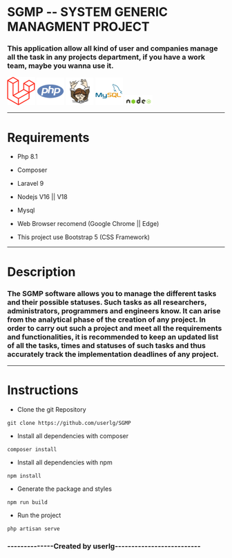 # SGMP -- SYSTEM GENERIC MANAGMENT PROJECT

### This application allow all kind of user and companies manage all the task in any projects department, if you have a work team, maybe you wanna use it.

![ logo1 ](public/assets/laravel.png)
![ logo2 ](public/assets/php.png)
![ logo3 ](public/assets/composer.png)
![ logo4 ](public/assets/mysql.png)
![ logo5 ](public/assets/nodejs.png)

-----------

# Requirements

+ Php 8.1

+ Composer

+ Laravel 9

+ Nodejs V16 || V18

+ Mysql

+ Web Browser recomend (Google Chrome || Edge)

+ This project use Bootstrap 5 (CSS Framework)

----------

# Description

### The SGMP software allows you to manage the different tasks and their possible statuses. Such tasks as all researchers, administrators, programmers and engineers know. It can arise from the analytical phase of the creation of any project. In order to carry out such a project and meet all the requirements and functionalities, it is recommended to keep an updated list of all the tasks, times and statuses of such tasks and thus accurately track the implementation deadlines of any project.

---------

# Instructions

+ Clone the git Repository
```
git clone https://github.com/userlg/SGMP
```
+ Install all dependencies with composer
```
composer install
```
+ Install all dependencies with npm
```
npm install
```
+ Generate the package and styles
```
npm run build
```
+ Run the project
```
php artisan serve
```

### --------------Created by userlg--------------------------